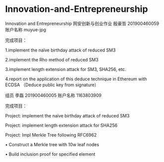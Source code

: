 # Innovation-and-Entrepreneurship
Innovation and Entrepreneurship
网安创新与创业作业 殷豪哲 201900460059 账户名称 muyue-jpg

完成项目：

1.implement the naïve birthday attack of reduced SM3

2.implement the Rho method of reduced SM3

3.implement length extension attack for SM3, SHA256, etc.

4.report on the application of this deduce technique in Ethereum with ECDSA （Deduce public key from signature）



组员 李磊 201900460005 账户名称 1163803909

完成项目：

Project: implement the naïve birthday attack of reduced SM3

Project: implement length extension attack for SHA256

Project: Impl Merkle Tree following RFC6962

• Construct a Merkle tree with 10w leaf nodes

• Build inclusion proof for specified element
